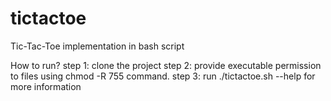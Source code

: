 # tictactoe
Tic-Tac-Toe implementation in bash script

How to run?
step 1: clone the project
step 2: provide executable permission to files using chmod -R 755 command.
step 3: run ./tictactoe.sh --help for more information
